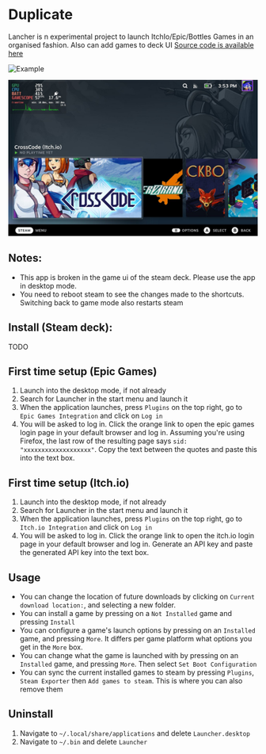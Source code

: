 # Duplicate
Lancher is n experimental project to launch ItchIo/Epic/Bottles Games in an organised fashion. Also can add games to deck UI [Source code is available here](https://github.com/suchmememanyskill/Launcher)

![Example](https://raw.githubusercontent.com/suchmememanyskill/steam-deck-addons/main/Launcher-multiplatform-game-launcher/Example.png)

![Example2](https://raw.githubusercontent.com/suchmememanyskill/steam-deck-addons/main/Launcher-multiplatform-game-launcher/Example2.jpg)

## Notes:
- This app is broken in the game ui of the steam deck. Please use the app in desktop mode.
- You need to reboot steam to see the changes made to the shortcuts. Switching back to game mode also restarts steam

## Install (Steam deck):
TODO

## First time setup (Epic Games)
1. Launch into the desktop mode, if not already
2. Search for Launcher in the start menu and launch it
3. When the application launches, press `Plugins` on the top right, go to `Epic Games Integration` and click on `Log in`
4. You will be asked to log in. Click the orange link to open the epic games login page in your default browser and log in. Assuming you're using Firefox, the last row of the resulting page says `sid:    "xxxxxxxxxxxxxxxxxxx"`. Copy the text between the quotes and paste this into the text box.

## First time setup (Itch.io)
1. Launch into the desktop mode, if not already
2. Search for Launcher in the start menu and launch it
3. When the application launches, press `Plugins` on the top right, go to `Itch.io Integration` and click on `Log in`
4. You will be asked to log in. Click the orange link to open the itch.io login page in your default browser and log in. Generate an API key and paste the generated API key into the text box.

## Usage
- You can change the location of future downloads by clicking on `Current download location:`, and selecting a new folder.
- You can install a game by pressing on a `Not Installed` game and pressing `Install`
- You can configure a game's launch options by pressing on an `Installed` game, and pressing `More`. It differs per game platform what options you get in the `More` box.
- You can change what the game is launched with by pressing on an `Installed` game, and pressing `More`. Then select `Set Boot Configuration`
- You can sync the current installed games to steam by pressing `Plugins`, `Steam Exporter` then `Add games to steam`. This is where you can also remove them

## Uninstall
1. Navigate to `~/.local/share/applications` and delete `Launcher.desktop`
2. Navigate to `~/.bin` and delete `Launcher`